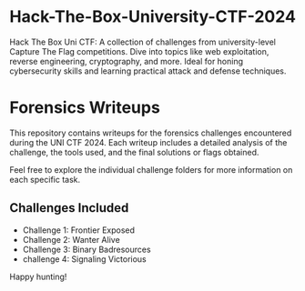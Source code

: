 # Hack-The-Box-University-CTF-2024
Hack The Box Uni CTF: A collection of challenges from university-level Capture The Flag competitions. Dive into topics like web exploitation, reverse engineering, cryptography, and more. Ideal for honing cybersecurity skills and learning practical attack and defense techniques.

# Forensics Writeups

This repository contains writeups for the forensics challenges encountered during the UNI CTF 2024. Each writeup includes a detailed analysis of the challenge, the tools used, and the final solutions or flags obtained.

Feel free to explore the individual challenge folders for more information on each specific task.

## Challenges Included

- Challenge 1: Frontier Exposed
- Challenge 2: Wanter Alive
- Challenge 3: Binary Badresources
- challenge 4: Signaling Victorious

Happy hunting!
